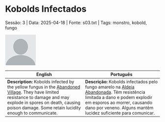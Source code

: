 
# Kobolds Infectados

Sessão: 3 | Data: 2025-04-18 | Fonte: s03.txt | Tags: monstro, kobold, fungo

![Kobolds Infectados](docs/assets/npc/npc_blank.png)

| English | Português |
|---------|-----------|
| **Description:** Kobolds infected by the yellow fungus in the [Abandoned Village](aldeia_abandonada.md). They have limited resistance to damage and may explode in spores on death, causing poison damage. Some retain lucidity enough to communicate. | **Descrição:** Kobolds infectados pelo fungo amarelo na [Aldeia Abandonada](aldeia_abandonada.md). Têm resistência limitada a dano e podem explodir em esporos ao morrer, causando dano por veneno. Alguns mantêm lucidez suficiente para comunicar. |



















